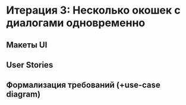 # Итерация 3: Несколько окошек с диалогами одновременно
## Макеты UI
## User Stories
## Формализация требований (+use-case diagram)